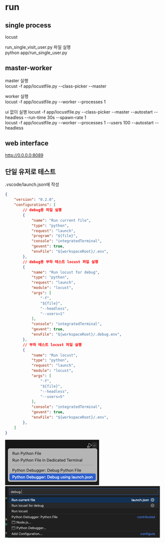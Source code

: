 # run  
## single process 
locust

run_single_visit_user.py 파일 실행  
python app/run_single_user.py  

## master-worker
master 실행  
locust -f app/locustfile.py --class-picker --master  

worker 실행  
locust -f app/locustfile.py --worker --processes 1  

ui 없이 실행
locust -f app/locustfile.py --class-picker --master --autostart --headless --run-time 30s --spawn-rate 1  
locust -f app/locustfile.py --worker --processes 1 --users 100 --autostart --headless  


## web interface  
http://0.0.0.0:8089  


## 단일 유저로 테스트  
.vscode/launch.json에 작성  
```json  
{
    "version": "0.2.0",
    "configurations": [
        // debug용 파일 실행
        {
            "name": "Run current file",
            "type": "python",
            "request": "launch",
            "program": "${file}",
            "console": "integratedTerminal",
            "gevent": true,
            "envFile": "${workspaceRoot}/.env",
        },
        // debug용 부하 테스트 locust 파일 실행
        {
            "name": "Run locust for debug",
            "type": "python",
            "request": "launch",
            "module": "locust",
            "args": [
                "-f",
                "${file}",
                "--headless",
                "--users=1"
            ],
            "console": "integratedTerminal",
            "gevent": true,
            "envFile": "${workspaceRoot}/.debug.env",
        },
        // 부하 테스트 locust 파일 실행
        {
            "name": "Run locust",
            "type": "python",
            "request": "launch",
            "module": "locust",
            "args": [
                "-f",
                "${file}",
                "--headless",
                "--users=5"
            ],
            "console": "integratedTerminal",
            "gevent": true,
            "envFile": "${workspaceRoot}/.env",
        }, 
    ]
}
```  

![Alt text](image.png)  
![Alt text](image-2.png)  
